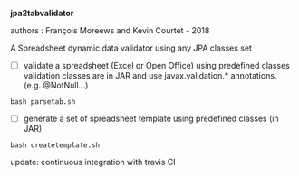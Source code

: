 **jpa2tabvalidator**


authors : François Moreews and Kevin Courtet - 2018 



A Spreadsheet dynamic data validator using any JPA classes set 



- [ ] validate a spreadsheet (Excel or Open Office) using predefined classes 
validation classes are in JAR and use javax.validation.* annotations. (e.g. @NotNull...)


```
bash parsetab.sh 

```


- [ ] generate a set of  spreadsheet template using predefined classes (in JAR)

```
bash createtemplate.sh

```

update:
continuous integration with travis CI
